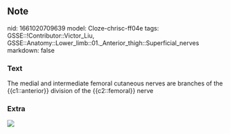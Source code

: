 ## Note
nid: 1661020709639
model: Cloze-chrisc-ff04e
tags: GSSE::!Contributor::Victor_Liu, GSSE::Anatomy::Lower_limb::01._Anterior_thigh::Superficial_nerves
markdown: false

### Text
The medial and intermediate femoral cutaneous nerves are branches of the {{c1::anterior}} division of the {{c2::femoral}} nerve

### Extra
<img src= 
"http://www.anatomyqa.com/wp-content/uploads/2018/05/femoral-nerve.png">
